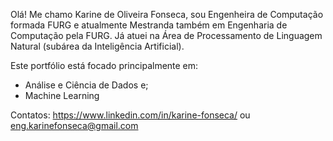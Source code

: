 Olá! Me chamo Karine de Oliveira Fonseca, sou Engenheira de Computação formada FURG e atualmente Mestranda também em Engenharia de Computação pela FURG. Já atuei na Área de Processamento de Linguagem Natural (subárea da Inteligência Artificial).

Este portfólio está focado principalmente em:

- Análise e Ciência de Dados e;
- Machine Learning

Contatos: https://www.linkedin.com/in/karine-fonseca/ ou eng.karinefonseca@gmail.com

<!---
karinefonseca/karinefonseca is a ✨ special ✨ repository because its `README.md` (this file) appears on your GitHub profile.
You can click the Preview link to take a look at your changes.
--->
